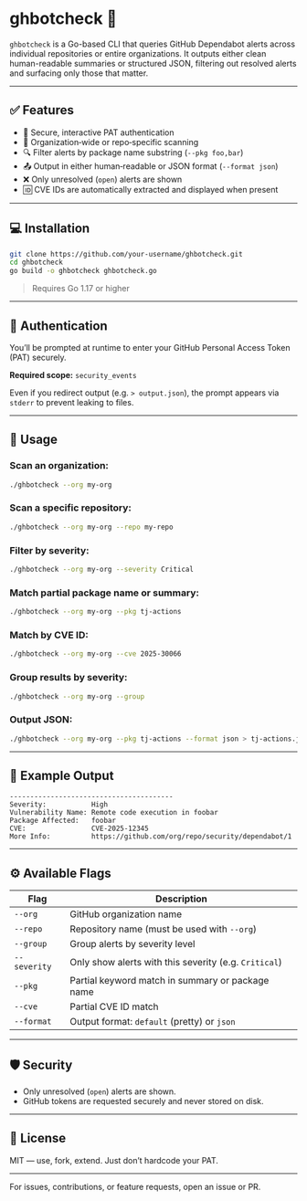 # ghbotcheck 🚨

`ghbotcheck` is a Go-based CLI that queries GitHub Dependabot alerts across individual repositories or entire organizations. It outputs either clean human-readable summaries or structured JSON, filtering out resolved alerts and surfacing only those that matter.

---

## ✅ Features

- 🔐 Secure, interactive PAT authentication  
- 📁 Organization‑wide or repo‑specific scanning  
- 🔍 Filter alerts by package name substring (`--pkg foo,bar`)  
- 📤 Output in either human‑readable or JSON format (`--format json`)  
- ❌ Only unresolved (`open`) alerts are shown  
- 🆔 CVE IDs are automatically extracted and displayed when present  

---

## 💻 Installation

```bash
git clone https://github.com/your-username/ghbotcheck.git
cd ghbotcheck
go build -o ghbotcheck ghbotcheck.go
```

> Requires Go 1.17 or higher

---

## 🔐 Authentication

You’ll be prompted at runtime to enter your GitHub Personal Access Token (PAT) securely.

**Required scope:** `security_events`

Even if you redirect output (e.g. `> output.json`), the prompt appears via `stderr` to prevent leaking to files.

---

## 🚀 Usage

### Scan an organization:
```bash
./ghbotcheck --org my-org
```

### Scan a specific repository:
```bash
./ghbotcheck --org my-org --repo my-repo
```

### Filter by severity:
```bash
./ghbotcheck --org my-org --severity Critical
```

### Match partial package name or summary:
```bash
./ghbotcheck --org my-org --pkg tj-actions
```

### Match by CVE ID:
```bash
./ghbotcheck --org my-org --cve 2025-30066
```

### Group results by severity:
```bash
./ghbotcheck --org my-org --group
```

### Output JSON:
```bash
./ghbotcheck --org my-org --pkg tj-actions --format json > tj-actions.json
```

---

## 🧪 Example Output

```
----------------------------------------
Severity:           High
Vulnerability Name: Remote code execution in foobar
Package Affected:   foobar
CVE:                CVE-2025-12345
More Info:          https://github.com/org/repo/security/dependabot/1
```

---

## ⚙️ Available Flags

| Flag         | Description                                                   |
|--------------|---------------------------------------------------------------|
| `--org`      | GitHub organization name                                      |
| `--repo`     | Repository name (must be used with `--org`)                   |
| `--group`    | Group alerts by severity level                                |
| `--severity` | Only show alerts with this severity (e.g. `Critical`)         |
| `--pkg`    | Partial keyword match in summary or package name              |
| `--cve`      | Partial CVE ID match                                          |
| `--format`   | Output format: `default` (pretty) or `json`                   |

---

## 🛡️ Security

- Only unresolved (`open`) alerts are shown.
- GitHub tokens are requested securely and never stored on disk.

---

## 📄 License

MIT — use, fork, extend. Just don’t hardcode your PAT.

---

For issues, contributions, or feature requests, open an issue or PR.
